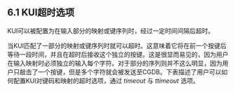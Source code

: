 6.1 KUI超时选项
--------------

KUI可以被配置为在输入部分的映射或键序列时，经过一定时间间隔后超时。

当KUI匹配了一部分的映射或键序列时就可以超时。这意味着它将在前一个按键后等待一段时间，并且在超时后接收这个独立的按键。这是很显而易见的，因为用户在输入映射时必须独立的输入每个字符。对于部分的序列则并不这么明显，因为用户只敲击了一个按键，但是多个字符就会被发送至CGDB。下表描述了用户可以如何配置KUI对键码和映射的超时选项，通过 *timeout* 与 *ttimeout* 选项。
